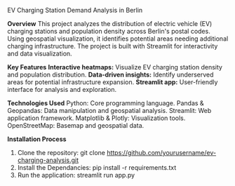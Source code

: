 EV Charging Station Demand Analysis in Berlin

**Overview**
This project analyzes the distribution of electric vehicle (EV) charging stations and population density across Berlin's postal codes. Using geospatial visualization, it identifies potential areas needing additional charging infrastructure. The project is built with Streamlit for interactivity and data visualization.

**Key Features**
**Interactive heatmaps:** Visualize EV charging station density and population distribution.
**Data-driven insights:** Identify underserved areas for potential infrastructure expansion.
**Streamlit app:** User-friendly interface for analysis and exploration.


**Technologies Used**
Python: Core programming language.
Pandas & Geopandas: Data manipulation and geospatial analysis.
Streamlit: Web application framework.
Matplotlib & Plotly: Visualization tools.
OpenStreetMap: Basemap and geospatial data.

**Installation Process**

1) Clone the repository: git clone https://github.com/yourusername/ev-charging-analysis.git
2) Install the Dependancies: pip install -r requirements.txt
3) Run the application: streamlit run app.py
